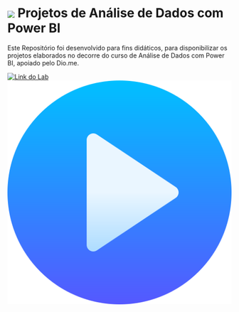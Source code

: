 <h1>
    <a href="https://www.dio.me/">
     <img align="center" width="40px" src="https://hermes.digitalinnovation.one/assets/diome/logo-minimized.png"></a>
    <span>Projetos de Análise de Dados com Power BI</span>
</h1>

Este Repositório foi desenvolvido para fins didáticos, para disponibilizar os projetos elaborados no decorre do curso de Análise de Dados com Power BI, apoiado pelo Dio.me.

[![Link do Lab](https://img.shields.io/badge/▶-000?style=for-the-badge&logo=movie&logoColor=E94D5F)](https://github.com/WeberGoncalves/Dio-Analise-Dados-Power-BI/tree/main/Projeto01) 
[![Link do Lab](/img/botao-de-Ir.png)](https://github.com/WeberGoncalves/Dio-Analise-Dados-Power-BI/tree/main/Projeto01)


